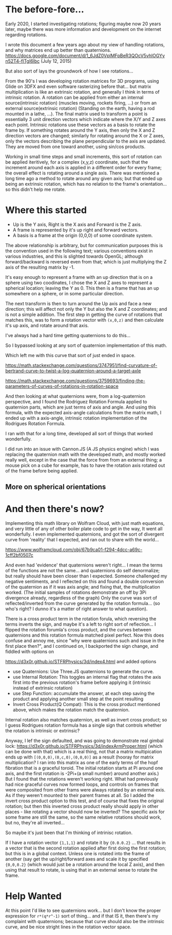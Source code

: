 
# The before-fore...

Early 2020, I started investigating rotations; figuring maybe now 20 years later, maybe there was more 
information and development on the internet regarding rotations.

I wrote this document a few years ago about my view of handling rotations, and why matrices end up better
than quaternions.  https://docs.google.com/document/d/1_6JdZ0VplMFpBeR3QOcV5vhlOGYyn52T4-fITgI6lbc (July 12, 2015)

But also sort of lays the groundwork of how I see rotations...

From the 90's I was developing rotation matrices for 3D programs, using Glide on 3DFX and even software 
rasterizing before that... but matrix multiplication is like an extrinsic rotation, and generally I think
in terms of intrinsic rotation.  A rotation can be applied from either an internal source(intrinsic rotation) (muscles moving, 
rockets firing, ...) or from an external source(extrinsic rotation) (Standing on the earth, having a rod mounted in a lathe, ...).
The final matrix used to transform a point is essentially 3 unit direction
vectors which indicate where the X/Y and Z axes each point.  Intrinsic rotations use these vectors as a basis
to rotate the frame by.  If something rotates around the Y axis, then only the X and Z direction vectors are changed; similarly for
rotating around the X or Z axes, only the vectors describing the plane perpendicular to the axis are updated.   They are moved from one
toward another, using sin/cos products.  

Working in small time steps and small increments, this sort of rotation can be applied iteritively, for a complex (x,y,z) coordinate,
such that the increment around each axis is applied in a different order for every frame; the overall effect is rotating around a single axis.
There was mentioned a long time ago a method to rotate around any given axis; but that ended up being an extrinsic rotation, which has 
no relation to the frame's orientation... so this didn't help me rotate.


# Where this started

 - Up is the Y axis, Right is the X axis and Forward is the Z axis.  
 - A frame is represented by it's up right and forward vectors.  
 - A basis is a frame at the origin (0,0,0) of some coordinate system.


The above relationship is arbitrary, but for communication
purposes this is the convention used in the following text; various conventions exist in various industries, and this is
slighted towards OpenGL; although forward/backward is reversed even from that; which is just multiplying the Z axis of the
resulting matrix by -1.


It's easy enough to represent a frame with an up direction that is on a sphere using two coodinates, I chose the X and Z axes to represent a 
spherical location; leaving the Y as 0.  This then is a frame that has an up somewhere on a sphere, or in some particular direction.

The next transform is then to turn around the Up axis and face a new direction; this will affect not only the Y but also the X and Z coordinates; and is not a simple addition.
The first step in getting the curve of rotations that matches this, was to form a rotation vector with `(x,0,z)` and then calculate it's up axis, and rotate around that axis.

I've always had a hard time getting quaternions to do this...

So I bypassed looking at any sort of quaternion implementation of this math.

Which left me with this curve that sort of just ended in space.

https://math.stackexchange.com/questions/3747951/find-curvature-of-bertrand-curve-to-twist-a-log-quaternion-around-a-target-axle

https://math.stackexchange.com/questions/3759693/finding-the-parameters-of-curves-of-rotations-in-rotation-space 

And then looking at what quaternions were, from a log-quaternion perspective, 
and I found the Rodriguez Rotation Formula applied to quaternion parts, 
which are just terms of axis and angle.  And using this formula, with the expected axis-angle calculations from
the matrix math, I ended up with a axis-angle, intrinsic rotation implementation of the Rodrigues Rotation Formula.

I ran with that for a long time, developed all sort of things that worked wonderfully.

I did run into an issue with Cannon.JS (A JS physics engine) which I was replacing the quaternion math with the 
developed math, and mostly worked really well, except in the case that the force from from an external thing; a mouse pick
on a cube for example, has to have the rotation axis rotated out of the frame before being applied.


## More on spherical orientations




# And then there's now?

Implementing this math library on Wolfram Cloud, with just math equations, and very little of any of other boiler plate code
to get in the way, It went all wonderfully.  I even implemented quaternions, and got the sort of divergent curve from 'reality'
that I expected, and ran out to share with the world...

https://www.wolframcloud.com/obj/67b9ca01-f294-4dcc-a69c-1cff2bf0507c

And even had 'evidence' that quaternions weren't right... I mean the terms of the functions are not the same... and quaternions do self denormalize; but really should have
been closer than I expected.   Someone challenged my negative sentiments, and I reflected on this and found a double conversion of the quaternion as if it was axis angle; and
fixing that, the multiplication worked.   (The initial samples of rotations demonstrate an off by 3Pi divergence already, regardless of the graph)
Only the curve was sort of reflected/inverted from the curve generated by the rotation formula... (so who's right?  I dunno it's a matter of right answer to what question).

There is a cross product term in the rotation forula, which reversing the terms inverts the sign, and maybe it's a left to right sort of reflection... I flipped
the rotation forumla's cross product, and the curves between quaternions and this rotation formula matched pixel perfect.  Now this does confuse and annoy me, since
"why were quaternions such and issue in the first place then?", and I continued on, I backported the sign change, and fiddled with options on 

https://d3x0r.github.io/STFRPhysics/3d/index4.html and added options
 - use Quaternions: Use Three.JS quaternions to generate the curve.
 - use Internal Rotation: This toggles an internal flag that rotates the axis first into the previous rotation's frame before applying it (intrinsic instead of extrinsic rotation)
  - use Step Function:   accumulate the answer, at each step saving the product and applying another small step at the point resulting
 - Invert Cross Product(Q Compat): This is the cross product mentioned above, which makes the rotation match the quaternion.

Internal rotation also matches quaternion, as well as invert cross product; so I guess Rodrigues rotation formula has a single sign that controls
whether the rotation is intrinsic or extrinsic?

Anyway, I lef the sign defaulted, and was going to demonstrate real gimbal lock: https://d3x0r.github.io/STFRPhysics/3d/indexArmProper.html (which can be done with that)
which is a real thing, not that a matrix multipication ends up with `[(0,0,0),(0,c,0),(0,0,0)]` as a result (hooray for matrix multiplication?  I ran into this matrix as one of the early terms
of the hopf fibration that is a graceful toroid.  The initial rotation starts at Pi around one axis, and the first rotation is -2Pi+(a small number) around another axis.)  But I found
that the rotations weren't working right.  What had previously had nice graceful curves now formed loops, and controls on frames that were composited from other frams were always
rotated by an external exis.  As if they weren't mounted to their parent frames at all.  So I added the invert cross product option to this test, and of course that fixes the original
rotation; but then this inverted cross product really should apply in other places - like rotating a vector should now be inverted?  The specific axis for some frame are still the same, so the same
relative rotations should work, but no, they're all inverted...  

So maybe it's just been that I'm thinking of intrinisc rotation.


If I have a rotation vector `{1,1,1}` and rotate it by `{0.0.0.2}` ... that results in a vector that is the second rotation applied after first doing the first rotation; but this is in a global context.
Unless one is rotated into the frame of another (say get the up/right/forward axes and scale it by specified `{0,0,0.2}` (which would just be a rotation around the local Z axis), and then using that result
to rotate, is using that in an external sense to rotate the frame.



# Help Wanted

At this point I'd like to see quaternions work... but I don't know the proper expression for `r*(q*r^-1)`  sort of thing... and if that IS it, 
then there's my complaint with quaternions; because that curve should also be the intrinsic curve, and be nice stright lines in the rotation vector space.
